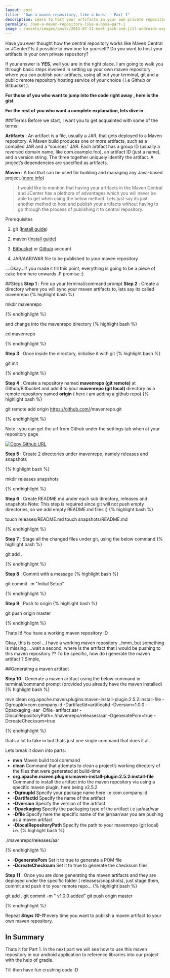 ```yaml
---
layout: post
title:  "Own a maven repository, like a boss! – Part 1"
description: Learn to host your artifacts in your own private repository!
permalink: /own-a-maven-repository-like-a-boss–part-1
image : /assets/images/posts/2015-07-21-meet-jack-and-jill-androids-experimental-toolchain/header.png
---
```


Have you ever thought how the central repository works like Maven Central or JCenter?
Is it possible to own one for yourself?
Do you want to host your artifacts in your own private repository?

If your answer is **YES**, well you are in the right place. I am going to walk you through basic steps involved in setting up your own maven repository where you can publish your artifacts, using all but your terminal, git and a public remote repository hosting service of your choice ( i.e Github or Bitbucket ).

**For those of you who want to jump into the code right away , here is the gist**

<script src="https://gist.github.com/nisrulz/efb1654eaeb8930591c6.js"></script>

**For the rest of you who want a complete explanation, lets dive in**..

###Terms
Before we start, I want you to get acquainted with some of the terms:

**Artifacts** : An artifact is a file, usually a JAR, that gets deployed to a Maven repository. A Maven build produces one or more artifacts, such as a compiled JAR and a “sources” JAR. Each artifact has a group ID (usually a reversed domain name, like com.example.foo), an artifact ID (just a name), and a version string. The three together uniquely identify the artifact. A project’s dependencies are specified as artifacts.

**Maven** : A tool that can be used for building and managing any Java-based project.([more info](https://maven.apache.org/what-is-maven.html))

> I would like to mention that having your artifacts in the Maven Central and JCenter has a plethora of advantages which you will never be able to get when using the below method.
> Lets just say its just another method to host and publish your artifacts without having to go through the process of publishing it to central repository.

Prerequisites

1. git ([Install guide](https://git-scm.com/book/en/v2/Getting-Started-Installing-Git))

2. maven ([Install guide](https://maven.apache.org/install.html))

3. [Bitbucket](https://bitbucket.org/) or [Github](https://github.com/) account

4. JAR/AAR/WAR file to be published to your maven repository

….Okay…if you made it till this point, everything is going to be a piece of cake from here onwards :P promise :)

##Steps
**Step 1** : Fire up your terminal/command prompt
**Step 2** : Create a directory where you will sync your maven artifacts to, lets say its called mavenrepo
{% highlight bash %}

mkdir mavenrepo

{% endhighlight %}

and change into the mavenrepo directory
{% highlight bash %}

cd mavenrepo

{% endhighlight %}

**Step 3** : Once inside the directory, initialise it with git
{% highlight bash %}

git init

{% endhighlight %}


**Step 4** : Create a repository named **mavenrepo (git remote)** at Github/Bitbucket and add it to your **mavenrepo (git local)** directory as a remote repository named **origin** ( here i am adding a github repo)
{% highlight bash %}

git remote add origin https://github.com/<username>/mavenrepo.git

{% endhighlight %}

Note : you can get the url from Github under the settings tab when at your repository page

[![Copy Github URL](/assets/images/posts/2015-08-03-own-a-maven-repository-like-a-boss–part-1/copygithuburl.png "Copy Github URL")](/assets/images/posts/2015-08-03-own-a-maven-repository-like-a-boss–part-1/copygithuburl.png)


**Step 5** :  Create 2 directories under mavenrepo, namely releases and snapshots

{% highlight bash %}

mkdir releases snapshots

{% endhighlight %}


**Step 6** : Create README.md under each sub directory, releases and snapshots
Note: This step is required since git will not push empty directories, so we add empty README.md files :)
{% highlight bash %}

touch releases/README.md
touch snapshots/README.md

{% endhighlight %}


**Step 7** : Stage all the changed files under git, using the below command
{% highlight bash %}

git add .

{% endhighlight %}


**Step 8** : Commit with a message
{% highlight bash %}

git commit -m "Initial Setup"

{% endhighlight %}


**Step 9** : Push to origin
{% highlight bash %}

git push origin master

{% endhighlight %}

Thats It!
You have a working maven repository :D

Okay, this is cool …I have a working maven repository ..hmm..but something is missing ….wait a second, where is the artifact that i would be pushing to this maven repository ??
To be specific, how do i generate the maven artifact ?
Simple,

##Generating a maven artifact

**Step 10** : Generate a maven artifact using the below command in terminal/command prompt (provided you already have the maven installed)
{% highlight bash %}

mvn clean org.apache.maven.plugins:maven-install-plugin:2.5.2:install-file -DgroupId=com.company.id -DartifactId=artificatid -Dversion=1.0.0 -Dpackaging=aar -Dfile=artifact.aar -DlocalRepositoryPath=./mavenrepo/releases/aar -DgeneratePom=true -DcreateChecksum=true

{% endhighlight %}

thats a lot to take in but thats just one single command that does it all.

Lets break it down into parts:

- **mvn** Maven build tool command
- **clean** Command that attempts to clean a project’s working directory of the files that were generated at build-time
- **org.apache.maven.plugins:maven-install-plugin:2.5.2:install-file** Command to install the artifact into the maven repository via using a specific maven plugin, here being v2.5.2
- **-DgroupId** Specify your package name here i.e.com.company.id
- **-DartifactId** Specify the name of the artifact
- **-Dversion** Specify the version of the artifact
- **-Dpackaging** Specify the packaging type of the artifact i.e jar/aar/war
- **-Dfile** Specify here the specific name of the jar/aar/war you are pushing as a maven artifact
- **-DlocalRepositoryPath** Specify the path to your mavenrepo (git local) i.e.
{% highlight bash %}

./mavenrepo/releases/aar

{% endhighlight %}

- **-DgeneratePom** Set it to true to generate a POM file
- **-DcreateChecksum** Set it to true to generate the checksum files

**Step 11** : Once you are done generating the maven artifacts and they are deployed under the specific folder ( releases/snapshots), just stage them, commit and push it to your remote repo…
{% highlight bash %}

git add .
git commit -m "<artifact> v1.0.0 added"
git push origin master

{% endhighlight %}

Repeat ***Steps 10-11*** every time you want to publish a maven artifact to your own maven repository.

## In Summary
Thats it for Part 1. In the next part we will see how to use this maven repository in our android application to reference libraries into our project with the help of gradle.

Till then have fun crushing code :D
